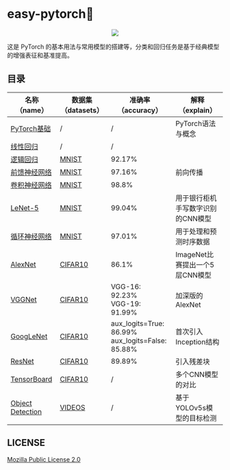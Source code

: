 # easy-pytorch🔖

<p align='center'>
    <a href="https://pytorch.org/"> 
        <img src="https://www.vectorlogo.zone/logos/pytorch/pytorch-icon.svg"> 
    </a>
</p>

这是 PyTorch 的基本用法与常用模型的搭建等，分类和回归任务是基于经典模型的增强表征和基准提高。

## 目录

<div align="center">

|名称（name）|数据集（datasets）|准确率（accuracy）|解释（explain）|
|--|--|--|--|
|[PyTorch基础](./notebooks/pytorch_basics.ipynb)|/|/|PyTorch语法与概念|
|[线性回归](./notebooks/linear_regression.ipynb)|/|/||
|[逻辑回归](./notebooks/logistic_regression.ipynb)|[MNIST](./data/MNIST/)|92.17%||
|[前馈神经网络](./notebooks/feedforward_neural_network.ipynb)|[MNIST](./data/MNIST/)|97.16%|前向传播|
|[卷积神经网络](./notebooks/convolutional_neural_network.ipynb)|[MNIST](./data/MNIST/)|98.8%||
|[LeNet-5](./notebooks/lenet-5.ipynb)|[MNIST](./data/MNIST/)|99.04%|用于银行柜机手写数字识别的CNN模型|
|[循环神经网络](./notebooks/recurrent_neural_network.ipynb)|[MNIST](./data/MNIST/)|97.01%|用于处理和预测时序数据|
|[AlexNet](./notebooks/alexnet.ipynb)|[CIFAR10](./data/CIFAR10/)|86.1%|ImageNet比赛提出一个5层CNN模型|
|[VGGNet](./notebooks/vggnet.ipynb)|[CIFAR10](./data/CIFAR10/)|VGG-16: 92.23%<br />VGG-19: 91.99%|加深版的AlexNet|
|[GoogLeNet](./notebooks/googlenet.ipynb)|[CIFAR10](./data/CIFAR10/)|aux_logits=True: 86.99%<br />aux_logits=False: 85.88%|首次引入Inception结构|
|[ResNet](./notebooks/resnet.ipynb)|[CIFAR10](./data/CIFAR10/)|89.89%|引入残差块|
|[TensorBoard](./notebooks/comparison.ipynb)|[CIFAR10](./data/CIFAR10/)|/|多个CNN模型的对比|
|[Object Detection](./notebooks/video_detection.ipynb)|[VIDEOS](./data/VIDEOS/input/)|/|基于YOLOv5s模型的目标检测|

</div>

## LICENSE

[Mozilla Public License 2.0](./LICENSE)